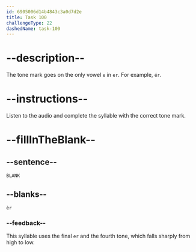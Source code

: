 ```yaml
---
id: 6905006d14b4843c3a0d7d2e
title: Task 100
challengeType: 22
dashedName: task-100
---
```


<!-- (Audio) A: èr -->

# --description--

The tone mark goes on the only vowel `e` in `er`. For example, `ér`.

# --instructions--

Listen to the audio and complete the syllable with the correct tone mark.

# --fillInTheBlank--

## --sentence--

`BLANK`

## --blanks--

`èr`

### --feedback--

This syllable uses the final `er` and the fourth tone, which falls sharply from high to low.
